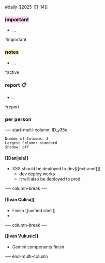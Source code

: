 #daily
[[2025-01-14]]

### <mark style="background: #FFB8EBA6;">important</mark>
- ...

^important

### <mark style="background: #FFF3A3A6;">notes</mark>
- ...

^active

### report 📋
- ..

^report

### per person

--- start-multi-column: ID_y35e
```column-settings
Number of Columns: 3
Largest Column: standard
Shadow: off 
```

#### [[Danijela]]
- XSS should be deployed to dev([[extranet]])
	- dev deploy works
	- it will also be deployed to prod

--- column-break ---

#### [[Ivan Culina]]
- Finish [[unified shell]]
- ..

--- column-break ---
> 
#### [[Ivan Vukusic]]
- Gemini components finish 

--- end-multi-column
